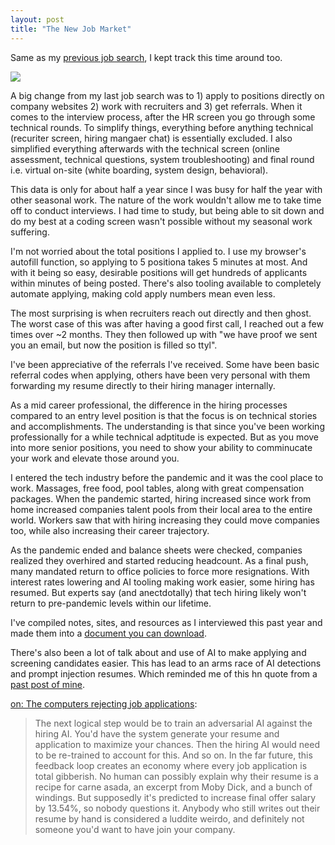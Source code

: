 ```yaml
---
layout: post
title: "The New Job Market"
---
```


Same as my [previous job search](https://allthroughthenight.github.io/2021/03/01/my-interviewing-success.html), I kept track this time around too.

![]({{site.baseurl}}/assets/2024-11-01-the-new-job-market/2024-job-search.png)

A big change from my last job search was to 1) apply to positions directly on company websites 2) work with recruiters and 3) get referrals. When it comes to the interview process, after the HR screen you go through some technical rounds. To simplify things, everything before anything technical (recuriter screen, hiring mangaer chat) is essentially excluded. I also simplified everything afterwards with the technical screen (online assessment, technical questions, system troubleshooting) and final round i.e. virtual on-site (white boarding, system design, behavioral).

This data is only for about half a year since I was busy for half the year with other seasonal work. The nature of the work wouldn't allow me to take time off to conduct interviews. I had time to study, but being able to sit down and do my best at a coding screen wasn't possible without my seasonal work suffering.

I'm not worried about the total positions I applied to. I use my browser's autofill function, so applying to 5 positiona takes 5 minutes at most. And with it being so easy, desirable positions will get hundreds of applicants within minutes of being posted. There's also tooling available to completely automate applying, making cold apply numbers mean even less.

The most surprising is when recruiters reach out directly and then ghost. The worst case of this was after having a good first call, I reached out a few times over ~2 months. They then followed up with "we have proof we sent you an email, but now the position is filled so ttyl".

I've been appreciative of the referrals I've received. Some have been basic referral codes when applying, others have been very personal with them forwarding my resume directly to their hiring manager internally.

As a mid career professional, the difference in the hiring processes compared to an entry level position is that the focus is on technical stories and accomplishments. The understanding is that since you've been working professionally for a while technical adptitude is expected. But as you move into more senior positions, you need to show your ability to comminucate your work and elevate those around you.

I entered the tech industry before the pandemic and it was the cool place to work. Massages, free food, pool tables, along with great compensation packages. When the pandemic started, hiring increased since work from home increased companies talent pools from their local area to the entire world. Workers saw that with hiring increasing they could move companies too, while also increasing their career trajectory. 

As the pandemic ended and balance sheets were checked, companies realized they overhired and started reducing headcount. As a final push, many mandated return to office policies to force more resignations. With interest rates lowering and AI tooling making work easier, some hiring has resumed. But experts say (and anectdotally) that tech hiring likely won't return to pre-pandemic levels within our lifetime.

I've compiled notes, sites, and resources as I interviewed this past year and made them into a [document you can download](/assets/2024-11-01-the-new-job-market/interview-prep-guide-01.pdf).

There's also been a lot of talk about and use of AI to make applying and screening candidates easier. This has lead to an arms race of AI detections and prompt injection resumes. Which reminded me of this hn quote from a [past post of mine]({{site.baseurl}}/2022/01/01/what-i-learned-this-year.html).

[on: The computers rejecting job applications](https://news.ycombinator.com/item?id=26065594):
> The next logical step would be to train an adversarial AI against the hiring AI. You'd have the system generate your resume and application to maximize your chances. Then the hiring AI would need to be re-trained to account for this. And so on.
> In the far future, this feedback loop creates an economy where every job application is total gibberish. No human can possibly explain why their resume is a recipe for carne asada, an excerpt from Moby Dick, and a bunch of windings. But supposedly it's predicted to increase final offer salary by 13.54%, so nobody questions it. Anybody who still writes out their resume by hand is considered a luddite weirdo, and definitely not someone you'd want to have join your company. 